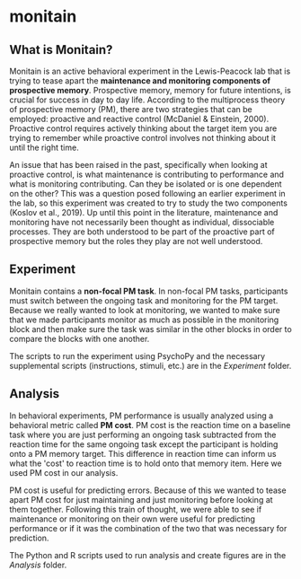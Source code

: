 # monitain

## What is Monitain?

Monitain is an active behavioral experiment in the Lewis-Peacock lab that is trying to tease apart the **maintenance and monitoring components of prospective memory**. Prospective memory, memory for future intentions, is crucial for success in day to day life. According to the multiprocess theory of prospective memory (PM), there are two strategies that can be employed: proactive and reactive control (McDaniel & Einstein, 2000). Proactive control requires actively thinking about the target item you are trying to remember while proactive control involves not thinking about it until the right time. 

An issue that has been raised in the past, specifically when looking at proactive control, is what maintenance is contributing to performance and what is monitoring contributing. Can they be isolated or is one dependent on the other? This was a question posed following an earlier experiment in the lab, so this experiment was created to try to study the two components (Koslov et al., 2019). Up until this point in the literature, maintenance and monitoring have not necessarily been thought as individual, dissociable processes. They are both understood to be part of the proactive part of prospective memory but the roles they play are not well understood.


## Experiment

Monitain contains a **non-focal PM task**. In non-focal PM tasks, participants must switch between the ongoing task and monitoring for the PM target. Because we really wanted to look at monitoring, we wanted to make sure that we made participants monitor as much as possible in the monitoring block and then make sure the task was similar in the other blocks in order to compare the blocks with one another. 

The scripts to run the experiment using PsychoPy and the necessary supplemental scripts (instructions, stimuli, etc.) are in the *Experiment* folder. 


## Analysis

In behavioral experiments, PM performance is usually analyzed using a behavioral metric called **PM cost**. PM cost is the reaction time on a baseline task where you are just performing an ongoing task subtracted from the reaction time for the same ongoing task except the participant is holding onto a PM memory target. This difference in reaction time can inform us what the 'cost' to reaction time is to hold onto that memory item. Here we used PM cost in our analysis. 

PM cost is useful for predicting errors. Because of this we wanted to tease apart PM cost for just maintaining and just monitoring before looking at them together. Following this train of thought, we were able to see if maintenance or monitoring on their own were useful for predicting performance or if it was the combination of the two that was necessary for prediction. 

The Python and R scripts used to run analysis and create figures are in the *Analysis* folder. 


